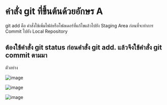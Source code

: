 # คำสั่ง git ที่ขึ้นต้นด้วยอักษร A

git add คือ คำสั่งใช้เพิ่มไฟล์หรือโฟลเดอร์ที่แก้ไขแล้วไปยัง Staging Area ก่อนที่จะทำการ Commit ไปยัง Local Repository

## ต้องใช้คำสั่ง git status ก่อนคำสั่ง git add. แล้วจึงใช้คำสั่ง git commit ตามมา

ตัวอย่าง

![image](https://github.com/KanyakornPuengmon/Git_A-Z_Mission_65030018/assets/144195697/0f7b00a6-2244-45ea-8c7b-a2f0703961de)


![image](https://github.com/KanyakornPuengmon/Git_A-Z_Mission_65030018/assets/144195697/92921322-7b8e-4f5c-9322-90ba93164f79)


![image](https://github.com/KanyakornPuengmon/Git_A-Z_Mission_65030018/assets/144195697/baa4a39e-ed99-4510-84b5-97fa9ecd1d1b)







